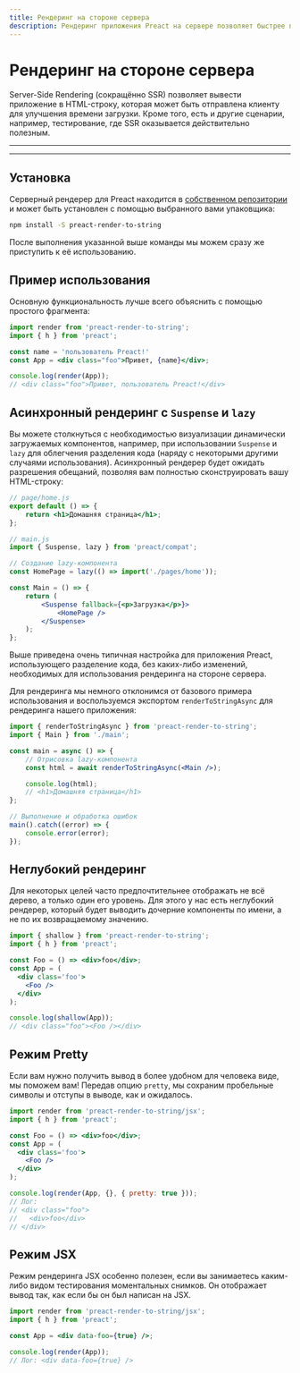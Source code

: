 ```yaml
---
title: Рендеринг на стороне сервера
description: Рендеринг приложения Preact на сервере позволяет быстрее показывать содержимое пользователям
---
```


# Рендеринг на стороне сервера

Server-Side Rendering (сокращённо SSR) позволяет вывести приложение в HTML-строку, которая может быть отправлена клиенту для улучшения времени загрузки. Кроме того, есть и другие сценарии, например, тестирование, где SSR оказывается действительно полезным.

---

<toc></toc>

---

## Установка

Серверный рендерер для Preact находится в [собственном репозитории](https://github.com/preactjs/preact-render-to-string/) и может быть установлен с помощью выбранного вами упаковщика:

```bash
npm install -S preact-render-to-string
```

После выполнения указанной выше команды мы можем сразу же приступить к её использованию.

## Пример использования

Основную функциональность лучше всего объяснить с помощью простого фрагмента:

```jsx
import render from 'preact-render-to-string';
import { h } from 'preact';

const name = 'пользователь Preact!'
const App = <div class="foo">Привет, {name}</div>;

console.log(render(App));
// <div class="foo">Привет, пользователь Preact!</div>
```

## Асинхронный рендеринг с `Suspense` и `lazy`

Вы можете столкнуться с необходимостью визуализации динамически загружаемых компонентов, например, при использовании `Suspense` и `lazy` для облегчения разделения кода (наряду с некоторыми другими случаями использования). Асинхронный рендерер будет ожидать разрешения обещаний, позволяя вам полностью сконструировать вашу HTML-строку:

```jsx
// page/home.js
export default () => {
    return <h1>Домашняя страница</h1>;
};
```

```jsx
// main.js
import { Suspense, lazy } from 'preact/compat';

// Создание lazy-компонента
const HomePage = lazy(() => import('./pages/home'));

const Main = () => {
    return (
        <Suspense fallback={<p>Загрузка</p>}>
            <HomePage />
        </Suspense>
    );
};
```

Выше приведена очень типичная настройка для приложения Preact, использующего разделение кода, без каких-либо изменений, необходимых для использования рендеринга на стороне сервера.

Для рендеринга мы немного отклонимся от базового примера использования и воспользуемся экспортом `renderToStringAsync` для рендеринга нашего приложения:

```jsx
import { renderToStringAsync } from 'preact-render-to-string';
import { Main } from './main';

const main = async () => {
    // Отрисовка lazy-компонента
    const html = await renderToStringAsync(<Main />);

    console.log(html);
    // <h1>Домашняя страница</h1>
};

// Выполнение и обработка ошибок
main().catch((error) => {
    console.error(error);
});
```

## Неглубокий рендеринг

Для некоторых целей часто предпочтительнее отображать не всё дерево, а только один его уровень. Для этого у нас есть неглубокий рендерер, который будет выводить дочерние компоненты по имени, а не по их возвращаемому значению.

```jsx
import { shallow } from 'preact-render-to-string';
import { h } from 'preact';

const Foo = () => <div>foo</div>;
const App = (
  <div class='foo'>
    <Foo />
  </div>
);

console.log(shallow(App));
// <div class="foo"><Foo /></div>
```

## Режим Pretty

Если вам нужно получить вывод в более удобном для человека виде, мы поможем вам! Передав опцию `pretty`, мы сохраним пробельные символы и отступы в выводе, как и ожидалось.

```jsx
import render from 'preact-render-to-string/jsx';
import { h } from 'preact';

const Foo = () => <div>foo</div>;
const App = (
  <div class='foo'>
    <Foo />
  </div>
);

console.log(render(App, {}, { pretty: true }));
// Лог:
// <div class="foo">
//   <div>foo</div>
// </div>
```

## Режим JSX

Режим рендеринга JSX особенно полезен, если вы занимаетесь каким-либо видом тестирования моментальных снимков. Он отображает вывод так, как если бы он был написан на JSX.

```jsx
import render from 'preact-render-to-string/jsx';
import { h } from 'preact';

const App = <div data-foo={true} />;

console.log(render(App));
// Лог: <div data-foo={true} />
```
